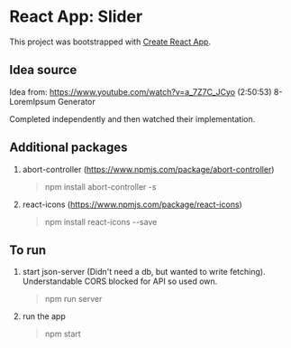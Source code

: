 # React App: Slider

This project was bootstrapped with [Create React App](https://github.com/facebook/create-react-app).

## Idea source
Idea from:
https://www.youtube.com/watch?v=a_7Z7C_JCyo
(2:50:53) 8-LoremIpsum Generator

Completed independently and then watched their implementation.

## Additional packages
1. abort-controller (https://www.npmjs.com/package/abort-controller)
    > npm install abort-controller -s

2. react-icons (https://www.npmjs.com/package/react-icons)
    > npm install react-icons --save

## To run
1. start json-server (Didn't need a db, but wanted to write fetching). Understandable CORS blocked for API so used own.
    > npm run server

2. run the app
    > npm start